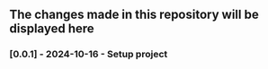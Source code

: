 ## The changes made in this repository will be displayed here

### [0.0.1] - 2024-10-16 - Setup project